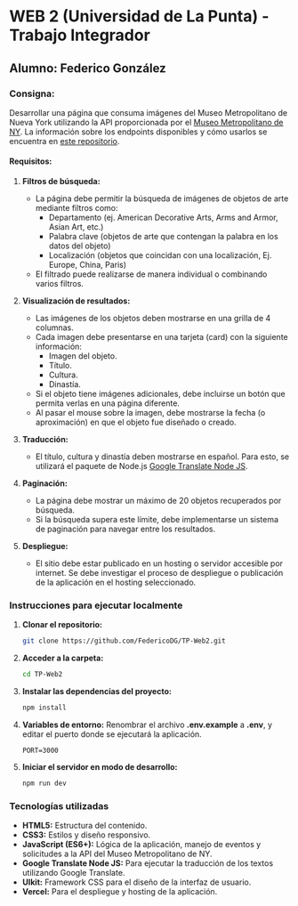 # WEB 2 (Universidad de La Punta) - Trabajo Integrador

## Alumno: Federico González

### Consigna:

Desarrollar una página que consuma imágenes del Museo Metropolitano de Nueva York utilizando la API proporcionada por el [Museo Metropolitano de NY](https://collectionapi.metmuseum.org). La información sobre los endpoints disponibles y cómo usarlos se encuentra en [este repositorio](https://metmuseum.github.io).

#### Requisitos:

1. **Filtros de búsqueda:**

   - La página debe permitir la búsqueda de imágenes de objetos de arte mediante filtros como:
     - Departamento (ej. American Decorative Arts, Arms and Armor, Asian Art, etc.)
     - Palabra clave (objetos de arte que contengan la palabra en los datos del objeto)
     - Localización (objetos que coincidan con una localización, Ej. Europe, China, Paris)
   - El filtrado puede realizarse de manera individual o combinando varios filtros.

2. **Visualización de resultados:**

   - Las imágenes de los objetos deben mostrarse en una grilla de 4 columnas.
   - Cada imagen debe presentarse en una tarjeta (card) con la siguiente información:
     - Imagen del objeto.
     - Título.
     - Cultura.
     - Dinastía.
   - Si el objeto tiene imágenes adicionales, debe incluirse un botón que permita verlas en una página diferente.
   - Al pasar el mouse sobre la imagen, debe mostrarse la fecha (o aproximación) en que el objeto fue diseñado o creado.

3. **Traducción:**

   - El título, cultura y dinastía deben mostrarse en español. Para esto, se utilizará el paquete de Node.js [Google Translate Node JS](https://github.com/statickidz/node-google-translate-skidz).

4. **Paginación:**

   - La página debe mostrar un máximo de 20 objetos recuperados por búsqueda.
   - Si la búsqueda supera este límite, debe implementarse un sistema de paginación para navegar entre los resultados.

5. **Despliegue:**
   - El sitio debe estar publicado en un hosting o servidor accesible por internet. Se debe investigar el proceso de despliegue o publicación de la aplicación en el hosting seleccionado.

### Instrucciones para ejecutar localmente

1. **Clonar el repositorio:**

   ```bash
   git clone https://github.com/FedericoDG/TP-Web2.git
   ```

2. **Acceder a la carpeta:**

   ```bash
   cd TP-Web2
   ```

3. **Instalar las dependencias del proyecto:**

   ```bash
   npm install
   ```

4. **Variables de entorno:**
   Renombrar el archivo **.env.example** a **.env**, y editar el puerto donde se ejecutará la aplicación.

   ```
   PORT=3000
   ```

5. **Iniciar el servidor en modo de desarrollo:**

   ```bash
   npm run dev
   ```

### Tecnologías utilizadas

- **HTML5:** Estructura del contenido.
- **CSS3:** Estilos y diseño responsivo.
- **JavaScript (ES6+):** Lógica de la aplicación, manejo de eventos y solicitudes a la API del Museo Metropolitano de NY.
- **Google Translate Node JS:** Para ejecutar la traducción de los textos utilizando Google Translate.
- **UIkit:** Framework CSS para el diseño de la interfaz de usuario.
- **Vercel:** Para el despliegue y hosting de la aplicación.
